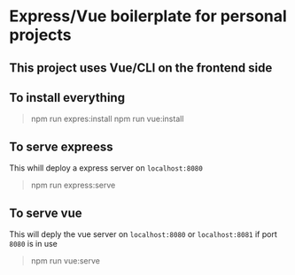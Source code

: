 # Express/Vue boilerplate for personal projects

## This project uses Vue/CLI on the frontend side

## To install everything

> npm run expres:install
> npm run vue:install

## To serve expreess

This whill deploy a express server on `localhost:8080`

> npm run express:serve

## To serve vue
This will deply the vue server on `localhost:8080` or `localhost:8081` if port `8080` is in use 
> npm run vue:serve
